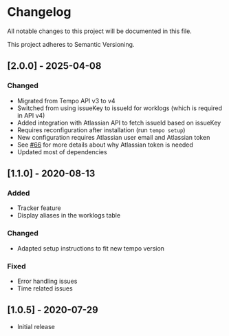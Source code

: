 # Changelog

All notable changes to this project will be documented in this file.

This project adheres to Semantic Versioning.

## [2.0.0] - 2025-04-08

### Changed
- Migrated from Tempo API v3 to v4
- Switched from using issueKey to issueId for worklogs (which is required in API v4)
- Added integration with Atlassian API to fetch issueId based on issueKey
- Requires reconfiguration after installation (run `tempo setup`)
- New configuration requires Atlassian user email and Atlassian token
- See [#66](https://github.com/szymonkozak/tempomat/issues/66) for more details about why Atlassian token is needed
- Updated most of dependencies

## [1.1.0] - 2020-08-13

### Added
- Tracker feature
- Display aliases in the worklogs table

### Changed
- Adapted setup instructions to fit new tempo version

### Fixed
- Error handling issues
- Time related issues

## [1.0.5] - 2020-07-29

- Initial release 
